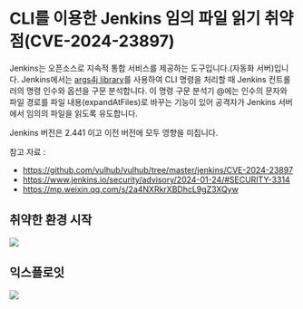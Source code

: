 # CLI를 이용한 Jenkins 임의 파일 읽기 취약점(CVE-2024-23897)


Jenkins는 오픈소스로 지속적 통합 서비스를 제공하는 도구입니다.(자동화 서버)입니다.
Jenkins에서는 [args4j library](https://github.com/kohsuke/args4j)를 사용하여 CLI 명령을 처리할 때 Jenkins 컨트롤러의 명령 인수와 옵션을 구문 분석합니다. 
이 명령 구문 분석기 @에는 인수의 문자와 파일 경로를 파일 내용(expandAtFiles)로 바꾸는 기능이 있어 공격자가 Jenkins 서버에서 임의의 파일을 읽도록 유도합니다.

Jenkins 버전은 2.441 이고 이전 버전에 모두 영향을 미칩니다.

참고 자료 :
- <https://github.com/vulhub/vulhub/tree/master/jenkins/CVE-2024-23897>
- <https://www.jenkins.io/security/advisory/2024-01-24/#SECURITY-3314>
- <https://mp.weixin.qq.com/s/2a4NXRkrXBDhcL9gZ3XQyw>

## 취약한 환경 시작

![](1.png)

## 익스플로잇


![](1.png)
